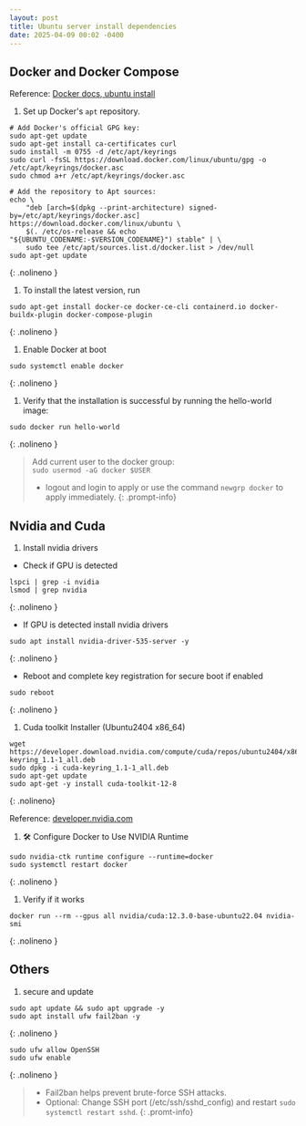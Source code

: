 ```yaml
---
layout: post
title: Ubuntu server install dependencies
date: 2025-04-09 00:02 -0400
---
```


## Docker and Docker Compose

Reference: [Docker docs, ubuntu install](https://docs.docker.com/engine/install/ubuntu/)

1. Set up Docker's `apt` repository.

```shell
# Add Docker's official GPG key:
sudo apt-get update
sudo apt-get install ca-certificates curl
sudo install -m 0755 -d /etc/apt/keyrings
sudo curl -fsSL https://download.docker.com/linux/ubuntu/gpg -o /etc/apt/keyrings/docker.asc
sudo chmod a+r /etc/apt/keyrings/docker.asc

# Add the repository to Apt sources:
echo \
    "deb [arch=$(dpkg --print-architecture) signed-by=/etc/apt/keyrings/docker.asc] https://download.docker.com/linux/ubuntu \
    $(. /etc/os-release && echo "${UBUNTU_CODENAME:-$VERSION_CODENAME}") stable" | \ 
    sudo tee /etc/apt/sources.list.d/docker.list > /dev/null 
sudo apt-get update
```
{: .nolineno }

1. To install the latest version, run

```shell
sudo apt-get install docker-ce docker-ce-cli containerd.io docker-buildx-plugin docker-compose-plugin
```
{: .nolineno }

1. Enable Docker at boot
```shell
sudo systemctl enable docker
```
{: .nolineno
}
1. Verify that the installation is successful by running the hello-world image:

```shell
sudo docker run hello-world
```
{: .nolineno }

> Add current user to the docker group:  
> `sudo usermod -aG docker $USER`  
> - logout and login to apply or use the command `newgrp docker` to apply immediately.
{: .prompt-info}

## Nvidia and Cuda

1. Install nvidia drivers

- Check if GPU is detected

```shell
lspci | grep -i nvidia
lsmod | grep nvidia
```
{: .nolineno }

- If GPU is detected install nvidia drivers

```shell
sudo apt install nvidia-driver-535-server -y
```
{: .nolineno }

- Reboot and complete key registration for secure boot if enabled

```shell
sudo reboot
```
{: .nolineno }

1. Cuda toolkit Installer (Ubuntu2404 x86_64)

```shell
wget https://developer.download.nvidia.com/compute/cuda/repos/ubuntu2404/x86_64/cuda-keyring_1.1-1_all.deb
sudo dpkg -i cuda-keyring_1.1-1_all.deb
sudo apt-get update
sudo apt-get -y install cuda-toolkit-12-8
```
{: .nolineno}

Reference: [developer.nvidia.com](https://developer.nvidia.com/cuda-downloads?target_os=Linux&target_arch=x86_64&Distribution=Ubuntu&target_version=24.04&target_type=deb_network)

1. 🛠️ Configure Docker to Use NVIDIA Runtime

```shell
sudo nvidia-ctk runtime configure --runtime=docker
sudo systemctl restart docker
```
{: .nolineno }

1. Verify if it works

```shell
docker run --rm --gpus all nvidia/cuda:12.3.0-base-ubuntu22.04 nvidia-smi
```
{: .nolineno }

## Others

1. secure and update

```shell
sudo apt update && sudo apt upgrade -y
sudo apt install ufw fail2ban -y
```
{: .nolineno }

```shell
sudo ufw allow OpenSSH
sudo ufw enable
```
{: .nolineno }

> - Fail2ban helps prevent brute-force SSH attacks.
> - Optional: Change SSH port (/etc/ssh/sshd_config) and restart `sudo systemctl restart sshd`.
{: .promt-info}